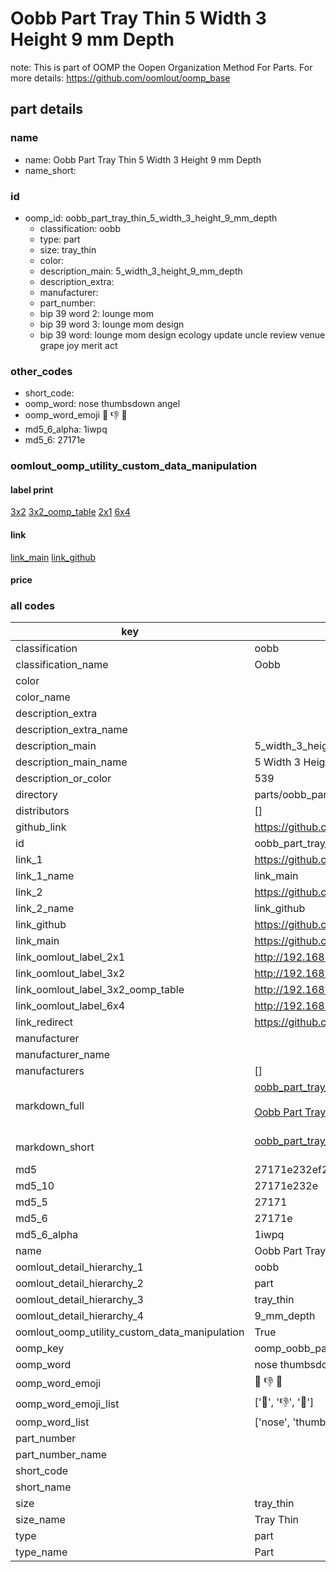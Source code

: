 # Oobb Part Tray Thin 5 Width 3 Height 9 mm Depth  

note: This is part of OOMP the Oopen Organization Method For Parts. For more details: https://github.com/oomlout/oomp_base

##  part details
  







### name
* name: Oobb Part Tray Thin 5 Width 3 Height 9 mm Depth
* name_short: 
### id
* oomp_id: oobb_part_tray_thin_5_width_3_height_9_mm_depth
  * classification: oobb
  * type: part
  * size: tray_thin
  * color: 
  * description_main: 5_width_3_height_9_mm_depth
  * description_extra: 
  * manufacturer: 
  * part_number: 
  * bip 39 word 2: lounge mom
  * bip 39 word 3: lounge mom design
  * bip 39 word: lounge mom design ecology update uncle review venue grape joy merit act

### other_codes
* short_code: 
* oomp_word: nose thumbsdown angel
* oomp_word_emoji :nose: :thumbsdown: :angel:
* md5_6_alpha: 1iwpq
* md5_6: 27171e






### oomlout_oomp_utility_custom_data_manipulation
#### label print
[3x2](http://192.168.1.245:1112/?label=oomp%201iwpq)
[3x2_oomp_table](http://192.168.1.108:1112/?label=oomp%201iwpq)
[2x1](http://192.168.1.242:1112/?label=oomp%201iwpq)
[6x4](http://192.168.1.55:1112/?label=oomp%201iwpq)    

#### link

[link_main](https://github.com/oomlout/oomlout_oomp_version_1_messy/tree/main/parts/oobb_part_tray_thin_5_width_3_height_9_mm_depth) [link_github](https://github.com/oomlout/oomlout_oomp_version_1_messy/tree/main/parts/oobb_part_tray_thin_5_width_3_height_9_mm_depth)                             

#### price







### all codes 
| key | value |  
| --- | --- |  
| classification | oobb |  
| classification_name | Oobb |  
| color |  |  
| color_name |  |  
| description_extra |  |  
| description_extra_name |  |  
| description_main | 5_width_3_height_9_mm_depth |  
| description_main_name | 5 Width 3 Height 9 mm Depth |  
| description_or_color | 539 |  
| directory | parts/oobb_part_tray_thin_5_width_3_height_9_mm_depth |  
| distributors | [] |  
| github_link | https://github.com/oomlout/oomlout_oomp_part_src/tree/main/parts/oobb_part_tray_thin_5_width_3_height_9_mm_depth |  
| id | oobb_part_tray_thin_5_width_3_height_9_mm_depth |  
| link_1 | https://github.com/oomlout/oomlout_oomp_version_1_messy/tree/main/parts/oobb_part_tray_thin_5_width_3_height_9_mm_depth |  
| link_1_name | link_main |  
| link_2 | https://github.com/oomlout/oomlout_oomp_version_1_messy/tree/main/parts/oobb_part_tray_thin_5_width_3_height_9_mm_depth |  
| link_2_name | link_github |  
| link_github | https://github.com/oomlout/oomlout_oomp_version_1_messy/tree/main/parts/oobb_part_tray_thin_5_width_3_height_9_mm_depth |  
| link_main | https://github.com/oomlout/oomlout_oomp_version_1_messy/tree/main/parts/oobb_part_tray_thin_5_width_3_height_9_mm_depth |  
| link_oomlout_label_2x1 | http://192.168.1.242:1112/?label=oomp%201iwpq |  
| link_oomlout_label_3x2 | http://192.168.1.245:1112/?label=oomp%201iwpq |  
| link_oomlout_label_3x2_oomp_table | http://192.168.1.108:1112/?label=oomp%201iwpq |  
| link_oomlout_label_6x4 | http://192.168.1.55:1112/?label=oomp%201iwpq |  
| link_redirect | https://github.com/oomlout/oomlout_oomp_version_1_messy/tree/main/parts/oobb_part_tray_thin_5_width_3_height_9_mm_depth |  
| manufacturer |  |  
| manufacturer_name |  |  
| manufacturers | [] |  
| markdown_full | [oobb_part_tray_thin_5_width_3_height_9_mm_depth](none)<br>[](none)<br>[Oobb Part Tray Thin 5 Width 3 Height 9 Mm Depth](none)<br><br> |  
| markdown_short | [oobb_part_tray_thin_5_width_3_height_9_mm_depth](none)<br><br> |  
| md5 | 27171e232ef27713b277446077a3b422 |  
| md5_10 | 27171e232e |  
| md5_5 | 27171 |  
| md5_6 | 27171e |  
| md5_6_alpha | 1iwpq |  
| name | Oobb Part Tray Thin 5 Width 3 Height 9 mm Depth |  
| oomlout_detail_hierarchy_1 | oobb |  
| oomlout_detail_hierarchy_2 | part |  
| oomlout_detail_hierarchy_3 | tray_thin |  
| oomlout_detail_hierarchy_4 | 9_mm_depth |  
| oomlout_oomp_utility_custom_data_manipulation | True |  
| oomp_key | oomp_oobb_part_tray_thin_5_width_3_height_9_mm_depth |  
| oomp_word | nose thumbsdown angel |  
| oomp_word_emoji | :nose: :thumbsdown: :angel: |  
| oomp_word_emoji_list | [':nose:', ':thumbsdown:', ':angel:'] |  
| oomp_word_list | ['nose', 'thumbsdown', 'angel'] |  
| part_number |  |  
| part_number_name |  |  
| short_code |  |  
| short_name |  |  
| size | tray_thin |  
| size_name | Tray Thin |  
| type | part |  
| type_name | Part |  
